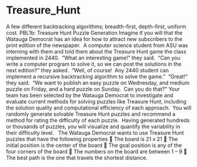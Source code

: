 # Treasure_Hunt
A few different backtracking algorithms; breadth-first, depth-first, uniform cost. 
PBL1b: Treasure Hunt Puzzle Generation
Imagine if you will that the Watauga Democrat has an idea for how to attract new subscribers to the
print edition of the newspaper.  A computer science student from ASU was interning with them and told
them about the Treasure Hunt game the class implemented in 2440.  “What an interesting game!” they
said.  “Can you write a computer program to solve it, so we can post the solutions in the next edition?”
they asked.  “Well, of course!  Any 2440 student can implement a recursive backtracking algorithm to
solve the game.”  “Great!” they said.  “We want to publish an easy puzzle on Wednesday, and medium
puzzle on Friday, and a hard puzzle on Sunday.  Can you do that?”
Your team has been selected by the Watauga Democrat to investigate and evaluate current methods for
solving puzzles like Treasure Hunt, including the solution quality and computational efficiency of each
approach.  You will randomly generate solvable Treasure Hunt puzzles and recommend a method for
rating the difficulty of each puzzle.  Having generated hundreds or thousands of puzzles, you will
visualize and quantify the variability in their difficulty level.  
The Watauga Democrat wants to use Treasure Hunt puzzles that have the following properties
 The board is 21 x 21
 The initial position is the center of the board
 The goal position is any of the four corners of the board
 The numbers on the board are between 1 – 9
 The best path is the one that travels the shortest distance.
